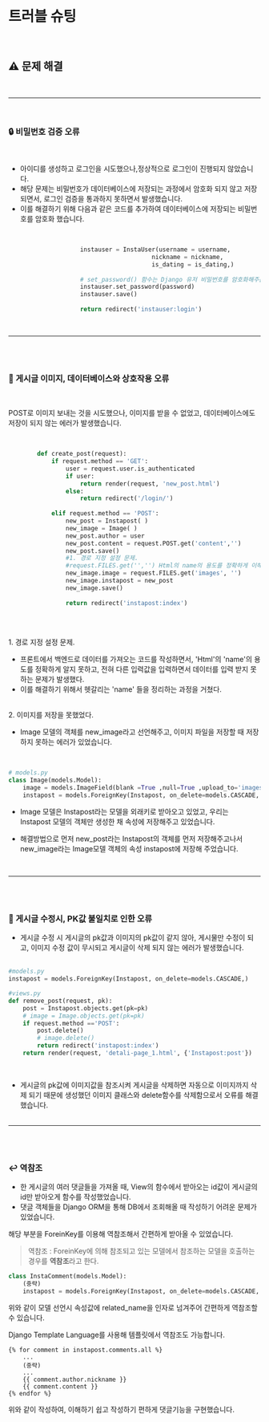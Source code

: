 # 트러블 슈팅
<br>

## ⚠️ 문제 해결

<br>

---

<br>
<h3>🔒 비밀번호 검증 오류</h3>
<br>

- 아이디를 생성하고 로그인을 시도했으나,정상적으로 로그인이 진행되지 않았습니다.
- 해당 문제는 비밀번호가 데이터베이스에 저장되는 과정에서 암호화 되지 않고 저장되면서, 로그인 검증을 통과하지 못하면서 발생했습니다.
- 이를 해결하기 위해 다음과 같은 코드를 추가하여 데이터베이스에 저장되는 비밀번호를 암호화 했습니다.

<br>

```python
                    instauser = InstaUser(username = username,
                                        nickname = nickname,
                                        is_dating = is_dating,)
                    
                    # set_password() 함수는 Django 유저 비밀번호를 암호화해주는 함수입니다. 이를 추가해 비밀번호가 평문으로 저장되는 것을 방지합니다. 
                    instauser.set_password(password) 
                    instauser.save()
                    
                    return redirect('instauser:login')
```

<br>

---

<br><br>
<h3> 📄 게시글 이미지, 데이터베이스와 상호작용 오류</h3>
<br>

POST로 이미지 보내는 것을 시도했으나, 이미지를 받을 수 없었고, 데이터베이스에도 저장이 되지 않는 에러가 발생했습니다.

<br>

```python
        def create_post(request):
            if request.method == 'GET':
                user = request.user.is_authenticated  
                if user: 
                    return render(request, 'new_post.html')
                else:  
                    return redirect('/login/')
            
            elif request.method == 'POST': 
                new_post = Instapost( ) 
                new_image = Image( ) 
                new_post.author = user 
                new_post.content = request.POST.get('content','')
                new_post.save()
                #1. 경로 지정 설정 문제.
                #request.FILES.get('','') Html의 name의 용도를 정확하게 이해하지 않고 사용하면서 문제가 발생했다. 
                new_image.image = request.FILES.get('images', '')
                new_image.instapost = new_post
                new_image.save()
               
                return redirect('instapost:index')

                
```

<br>
1. 경로 지정 설정 문제.


- 프론트에서 백엔드로 데이터를 가져오는 코드를 작성하면서, 'Html'의 'name'의 용도를 정확하게 알지 못하고, 전혀 다른 입력값을 입력하면서 데이터를 입력 받지 못하는 문제가 발생했다. 
- 이를 해결하기 위해서 헷갈리는 'name' 들을 정리하는 과정을 거쳤다.

<br>
2. 이미지를 저장을 못했었다.
 
 
  - Image 모델의 객체를 new_image라고 선언해주고, 이미지 파일을 저장할 때 저장하지 못하는 에러가 있었습니다.

<br>

```python
# models.py
class Image(models.Model):
    image = models.ImageField(blank =True ,null=True ,upload_to='images') 
    instapost = models.ForeignKey(Instapost, on_delete=models.CASCADE, related_name='images')
```

- Image 모델은 Instapost라는 모델을 외래키로 받아오고 있었고, 우리는 Instapost 모델의 객체만 생성한 채 속성에 저장해주고 있었습니다.

- 해결방법으로 먼저 new_post라는 Instapost의 객체를 먼저 저장해주고나서 new_image라는 Image모델 객체의 속성 instapost에 저장해 주었습니다.

<br>

---

<br><br>

### 📄 게시글 수정시, PK값 불일치로 인한 오류
- 게시글 수정 시 게시글의 pk값과 이미지의 pk값이 같지 않아, 게시물만 수정이 되고, 이미지 수정 값이 무시되고 게시글이 삭제 되지 않는 에러가 발생했습니다.
<br><br>

```python
#models.py
instapost = models.ForeignKey(Instapost, on_delete=models.CASCADE,)
```
```python
#views.py
def remove_post(request, pk):
    post = Instapost.objects.get(pk=pk) 
    # image = Image.objects.get(pk=pk)
    if request.method =='POST':           
        post.delete()
        # image.delete()                   
        return redirect('instapost:index')
    return render(request, 'detali-page_1.html', {'Instapost:post'})
```

<br>

- 게시글의 pk값에 이미지값을 참조시켜 게시글을 삭제하면 자동으로 이미지까지 삭제 되기 때문에
생성했던 이미지 클래스와 delete함수를 삭제함으로서 오류를 해결했습니다.
<br><br>

----

<br><br>

### ↩ 역참조
- 한 게시글의 여러 댓글들을 가져올 때, View의 함수에서 받아오는 id값이 게시글의 id만 받아오게 함수를 작성했었습니다.
- 댓글 객체들을 Django ORM을 통해 DB에서 조회해올 때 작성하기 어려운 문제가 있었습니다.

해당 부분을 ForeinKey를 이용해 역참조해서 간편하게 받아올 수 있었습니다.

> 역참조 : ForeinKey에 의해 참조되고 있는 모델에서 참조하는 모델을 호출하는 경우를 **역참조**라고 한다.

```python
class InstaComment(models.Model):
    (중략)
    instapost = models.ForeignKey(Instapost, on_delete=models.CASCADE, related_name='comments')
```

위와 같이 모델 선언시 속성값에 related_name을 인자로 넘겨주어 간편하게 역참조할 수 있습니다.

Django Template Language를 사용해 템플릿에서 역참조도 가능합니다.

```django html
{% for comment in instapost.comments.all %}
    ...
    (중략)
    ...
    {{ comment.author.nickname }}
    {{ comment.content }}
{% endfor %}
```

위와 같이 작성하여, 이해하기 쉽고 작성하기 편하게 댓글기능을 구현했습니다.

